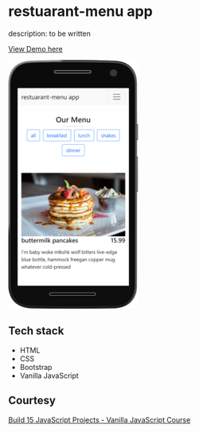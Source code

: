 # restuarant-menu app

description: to be written

[View Demo here](https://madhuri-chitikela.github.io/restaurant-menu-app/)

<img src="docs/restuarant.png" height="500" />

## Tech stack

- HTML
- CSS
- Bootstrap
- Vanilla JavaScript

## Courtesy

[Build 15 JavaScript Projects - Vanilla JavaScript Course](https://www.youtube.com/watch?v=3PHXvlpOkf4)
